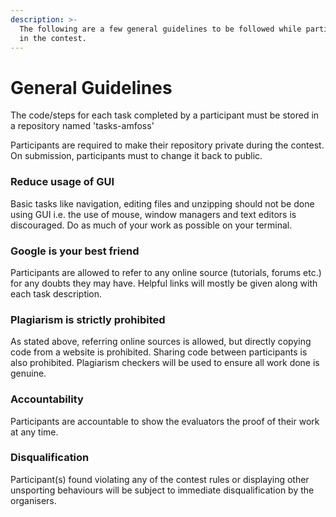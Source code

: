 ```yaml
---
description: >-
  The following are a few general guidelines to be followed while participating
  in the contest.
---
```


# General Guidelines

The code/steps for each task completed by a participant must be stored in a repository named 'tasks-amfoss' 

Participants are required to make their repository private during the contest. On submission, participants must to change it back to public. 

### **Reduce usage of GUI**

Basic tasks like navigation, editing files and unzipping should not be done using GUI i.e. the use of mouse, window managers and text editors is discouraged. Do as much of your work as possible on your terminal.

### **Google is your best friend**

Participants are allowed to refer to any online source \(tutorials, forums etc.\) for any doubts they may have. Helpful links will mostly be given along with each task description.

### **Plagiarism is strictly prohibited**

As stated above, referring online sources is allowed, but directly copying code from a website is prohibited. Sharing code between participants is also prohibited. Plagiarism checkers will be used to ensure all work done is genuine.

### **Accountability**

Participants are accountable to show the evaluators the proof of their work at any time. 

### **Disqualification**

 Participant\(s\) found violating any of the contest rules or displaying other unsporting behaviours will be subject to immediate disqualification by the organisers.

